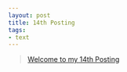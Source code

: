 ```yaml
---
layout: post
title: 14th Posting
tags: 
- text
---
```


> [Welcome to my 14th Posting](https://janghan-kor.tistory.com/87)
